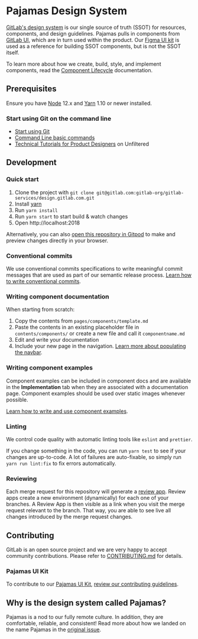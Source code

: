 # Pajamas Design System

[GitLab's design system](https://design.gitlab.com/) is our single source of truth (SSOT) for resources, components, and design guidelines. Pajamas pulls in components from [GitLab UI](https://gitlab.com/gitlab-org/gitlab-ui), which are in turn used within the product. Our [Figma UI kit](https://www.figma.com/file/qEddyqCrI7kPSBjGmwkZzQ/Pajamas-UI-Kit) is used as a reference for building SSOT components, but is not the SSOT itself.

To learn more about how we create, build, style, and implement components, read the [Component Lifecycle](https://design.gitlab.com/contribute/lifecycle/) documentation.

## Prerequisites

Ensure you have [Node](https://nodejs.org/en/) 12.x and [Yarn](https://yarnpkg.com/) 1.10 or newer installed.

### Start using Git on the command line

- [Start using Git](https://docs.gitlab.com/ee/gitlab-basics/start-using-git.html)
- [Command Line basic commands](https://docs.gitlab.com/ee/gitlab-basics/command-line-commands.html)
- [Technical Tutorials for Product Designers](https://www.youtube.com/playlist?list=PL05JrBw4t0Kra6RseLWXFIXtu9UPzjzbT) on Unfiltered

## Development

### Quick start

1. Clone the project with `git clone git@gitlab.com:gitlab-org/gitlab-services/design.gitlab.com.git`
1. Install [yarn](https://yarnpkg.com/en/docs/install)
1. Run `yarn install`
1. Run `yarn start` to start build & watch changes
1. Open http://localhost:2018

Alternatively, you can also [open this repository in Gitpod](https://gitpod.io/#https://gitlab.com/gitlab-org/gitlab-services/design.gitlab.com/-/tree/main/) to make and preview changes directly in your browser.

### Conventional commits

We use conventional commits specifications to write meaningful commit messages that are used as part of our semantic release process. [Learn how to write conventional commits](https://gitlab.com/gitlab-org/gitlab-services/design.gitlab.com/-/blob/main/doc/commits.md).

### Writing component documentation

When starting from scratch:

1. Copy the contents from `pages/components/template.md`
1. Paste the contents in an existing placeholder file in `contents/components/` or create a new file and call it `componentname.md`
1. Edit and write your documentation
1. Include your new page in the navigation. [Learn more about populating the navbar].

[learn more about populating the navbar]: /doc/navbar.md

### Writing component examples

Component examples can be included in component docs and are available in the **Implementation** tab when they are associated with a documentation page. Component examples should be used over static images whenever possible.

[Learn how to write and use component examples](/doc/component-examples.md).

### Linting

We control code quality with automatic linting tools like `eslint` and `prettier`.

If you change something in the code, you can run `yarn test` to see if your changes are up-to-code. A lot of failures are auto-fixable, so simply run `yarn run lint:fix` to fix errors automatically.

### Reviewing

Each merge request for this repository will generate a [review app](https://docs.gitlab.com/ee/ci/review_apps/). Review apps create a new environment (dynamically) for each one of your branches. A Review App is then visible as a link when you visit the merge request relevant to the branch. That way, you are able to see live all changes introduced by the merge request changes.

## Contributing

GitLab is an open source project and we are very happy to accept community
contributions. Please refer to [CONTRIBUTING.md](/CONTRIBUTING.md) for details.

### Pajamas UI Kit

To contribute to our [Pajamas UI Kit](https://www.figma.com/file/qEddyqCrI7kPSBjGmwkZzQ/Pajamas-UI-Kit), [review our contributing guidelines](https://gitlab.com/gitlab-org/gitlab-services/design.gitlab.com/-/blob/main/doc/pajamas-ui-kit.md).

## Why is the design system called Pajamas?

Pajamas is a nod to our fully remote culture. In addition, they are comfortable, reliable, and consistent! Read more about how we landed on the name Pajamas in the [original issue](https://gitlab.com/gitlab-org/gitlab-services/design.gitlab.com/issues/138).
